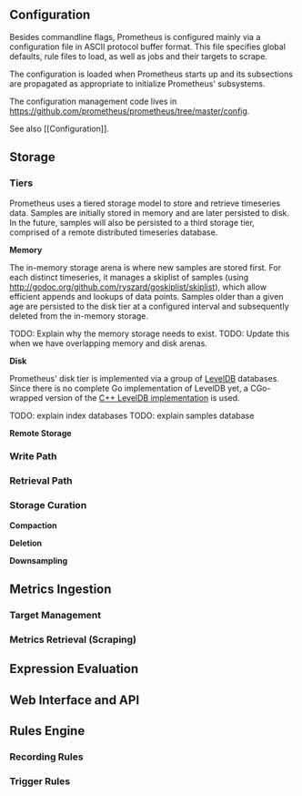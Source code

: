## Configuration

Besides commandline flags, Prometheus is configured mainly via a configuration file in ASCII protocol buffer format. This file specifies global defaults, rule files to load, as well as jobs and their targets to scrape.

The configuration is loaded when Prometheus starts up and its subsections are propagated as appropriate to initialize Prometheus' subsystems.

The configuration management code lives in https://github.com/prometheus/prometheus/tree/master/config.

See also [[Configuration]].

## Storage
### Tiers

Prometheus uses a tiered storage model to store and retrieve timeseries data. Samples are initially stored in memory and are later persisted to disk. In the future, samples will also be persisted to a third storage tier, comprised of a remote distributed timeseries database.

**Memory**

The in-memory storage arena is where new samples are stored first. For each distinct timeseries, it manages a skiplist of samples (using http://godoc.org/github.com/ryszard/goskiplist/skiplist), which allow efficient appends and lookups of data points. Samples older than a given age are persisted to the disk tier at a configured interval and subsequently deleted from the in-memory storage.

TODO: Explain why the memory storage needs to exist.
TODO: Update this when we have overlapping memory and disk arenas.

**Disk**

Prometheus' disk tier is implemented via a group of [LevelDB](http://en.wikipedia.org/wiki/LevelDB) databases. Since there is no complete Go implementation of LevelDB yet, a CGo-wrapped version of the [C++ LevelDB implementation](https://code.google.com/p/leveldb/) is used.

TODO: explain index databases
TODO: explain samples database

**Remote Storage**

### Write Path
### Retrieval Path
### Storage Curation

**Compaction**

**Deletion**

**Downsampling**

## Metrics Ingestion
### Target Management
### Metrics Retrieval (Scraping)
## Expression Evaluation
## Web Interface and API
## Rules Engine
### Recording Rules
### Trigger Rules